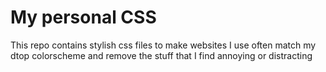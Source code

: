 # My personal CSS
This repo contains stylish css files to make websites I use often match my dtop colorscheme and remove the stuff that I find annoying or distracting
